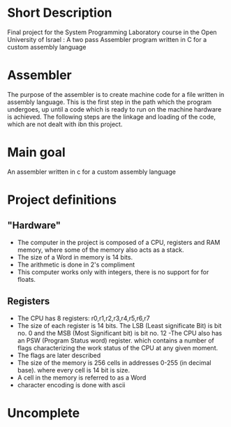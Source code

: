 # Short Description
Final project for the System Programming Laboratory course in the Open University of Israel : A two pass Assembler program written in C for a custom assembly language

# Assembler
 The purpose of the assembler is to create machine code for a file written in assembly language. 
 This is the first step in the path which the program undergoes, up until a code which is ready to run on the machine hardware is
 achieved. The following steps are the linkage and loading of the code, which are not dealt with ibn this project.
 
 # Main goal
 An assembler written in c for a custom assembly language
 
 # Project definitions
 ## "Hardware"
 - The computer in the project is composed of a CPU, registers and RAM memory, where some of the memory also acts as a stack.
 - The size of a Word in memory is 14 bits.
 - The arithmetic is done in 2's compliment
 - This computer works only with integers, there is no support for for floats.
 
 ## Registers
 - The CPU has 8 registers: r0,r1,r2,r3,r4,r5,r6,r7
 - The size of each register is 14 bits. The LSB (Least significate Bit) is bit no. 0 and the MSB (Most Significant bit) is bit no. 12
 -The CPU also has an PSW (Program Status word) register. which contains a number of flags characterizing the work status of the CPU at any given moment.
 - The flags are later described
 - The size of the memory is 256 cells in addresses 0-255 (in decimal base). where every cell is 14 bit is size.
 - A cell in the memory is referred to as a Word
- character encoding is done with ascii


 
 
# Uncomplete
